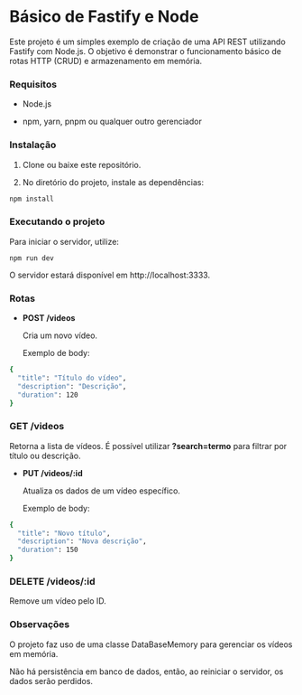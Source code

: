 # Básico de Fastify e Node

Este projeto é um simples exemplo de criação de uma API REST utilizando Fastify com Node.js. O objetivo é demonstrar o funcionamento básico de rotas HTTP (CRUD) e armazenamento em memória.

### Requisitos
* Node.js

* npm, yarn, pnpm ou qualquer outro gerenciador

### Instalação
1. Clone ou baixe este repositório.

2. No diretório do projeto, instale as dependências:

```bash
npm install
```

### Executando o projeto
Para iniciar o servidor, utilize:

```
npm run dev
```

O servidor estará disponível em http://localhost:3333.

### Rotas
* **POST /videos**

    Cria um novo vídeo.

    Exemplo de body:

```bash
{
  "title": "Título do vídeo",
  "description": "Descrição",
  "duration": 120
}
```

### GET /videos
Retorna a lista de vídeos. É possível utilizar __?search=termo__ para filtrar por título ou descrição.

* **PUT /videos/:id**

    Atualiza os dados de um vídeo específico.

    Exemplo de body:

```bash
{
  "title": "Novo título",
  "description": "Nova descrição",
  "duration": 150
}
```


### DELETE /videos/:id
Remove um vídeo pelo ID.

### Observações
O projeto faz uso de uma classe DataBaseMemory para gerenciar os vídeos em memória.

Não há persistência em banco de dados, então, ao reiniciar o servidor, os dados serão perdidos.